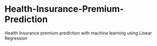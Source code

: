# Health-Insurance-Premium-Prediction
Health Insurance premium prediction with machine learning using Linear Regression
